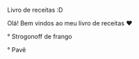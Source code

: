 Livro de receitas :D



Olá! Bem vindos ao meu livro de receitas ♥



° Strogonoff de frango

° Pavê
